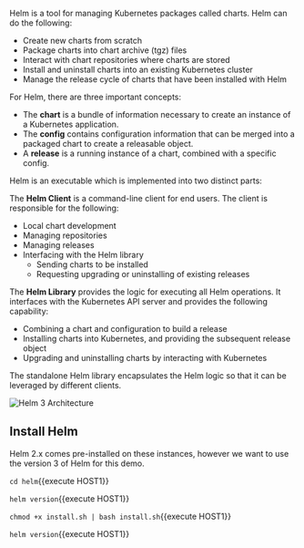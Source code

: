 Helm is a tool for managing Kubernetes packages called charts. Helm can do the following:
 - Create new charts from scratch
 - Package charts into chart archive (tgz) files
 - Interact with chart repositories where charts are stored
 - Install and uninstall charts into an existing Kubernetes cluster
 - Manage the release cycle of charts that have been installed with Helm
 
For Helm, there are three important concepts:
 - The **chart** is a bundle of information necessary to create an instance of a Kubernetes application.
 - The **config** contains configuration information that can be merged into a packaged chart to create a releasable object.
 - A **release** is a running instance of a chart, combined with a specific config.
 
Helm is an executable which is implemented into two distinct parts:

The **Helm Client** is a command-line client for end users. The client is responsible for the following:
 - Local chart development
 - Managing repositories
 - Managing releases
 - Interfacing with the Helm library
     - Sending charts to be installed
     - Requesting upgrading or uninstalling of existing releases
     
The **Helm Library** provides the logic for executing all Helm operations. It interfaces with the Kubernetes API server and provides the following capability:
 - Combining a chart and configuration to build a release
 - Installing charts into Kubernetes, and providing the subsequent release object
 - Upgrading and uninstalling charts by interacting with Kubernetes
 
The standalone Helm library encapsulates the Helm logic so that it can be leveraged by different clients.

![Helm 3 Architecture](/hugoromanicortes/katacoda-scenarios/tree/master/kubernetes-devops/assets/helm/helm3-architecture.png)

## Install Helm

Helm 2.x comes pre-installed on these instances, however we want to use the version 3 of Helm for this demo.

`cd helm`{{execute HOST1}}

`helm version`{{execute HOST1}}

`chmod +x install.sh | bash install.sh`{{execute HOST1}}

`helm version`{{execute HOST1}}


